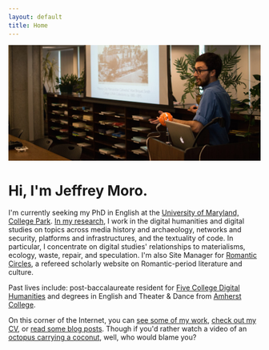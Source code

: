 ```yaml
---
layout: default
title: Home
---
```


<img src="/assets/img/header.jpg" alt="Jeffrey Moro"/>

# Hi, I'm Jeffrey Moro.

I'm currently seeking my PhD in English at the [University of Maryland, College Park](http://english.umd.edu). [In my research](/research), I work in the digital humanities and digital studies on topics across media history and archaeology, networks and security, platforms and infrastructures, and the textuality of code. In particular, I concentrate on digital studies' relationships to materialisms, ecology, waste, repair, and speculation. I'm also Site Manager for [Romantic Circles](https://www.rc.umd.edu), a refereed scholarly website on Romantic-period literature and culture.

Past lives include: post-baccalaureate resident for [Five College Digital Humanities](http://5colldh.org) and degrees in English and Theater & Dance from [Amherst College](https://www.amherst.edu).

On this corner of the Internet, you can [see some of my work](/research), [check out my CV](/cv), or [read some blog posts](/blog). Though if you'd rather watch a video of an <a href="https://www.youtube.com/watch?v=zaE-LwDowcU" target="blank">octopus carrying a coconut</a>, well, who would blame you?
